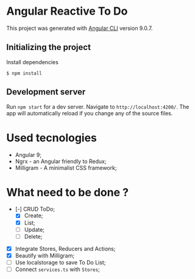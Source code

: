# Angular Reactive To Do

This project was generated with [Angular CLI](https://github.com/angular/angular-cli) version 9.0.7.

## Initializing the project

Install dependencies
```
$ npm install
```

## Development server

Run `npm start` for a dev server. 
Navigate to `http://localhost:4200/`.
The app will automatically reload if you change any of the source files.


# Used tecnologies

- Angular 9;
- Ngrx - an Angular friendly to Redux;
- Milligram - A minimalist CSS framework;


# What need to be done ?
- [-] CRUD ToDo;
  - [X] Create;
  - [X] List;
  - [ ] Update;
  - [ ] Delete;
- [X] Integrate Stores, Reducers and Actions;
- [X] Beautify with Milligram;
- [ ] Use localstorage to save To Do List;
- [ ] Connect `services.ts` with `Stores`;
